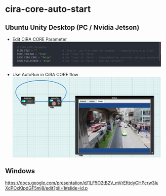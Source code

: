 # cira-core-auto-start

## Ubuntu Unity Desktop (PC / Nvidia Jetson)
- Edit CiRA CORE Parameter
![cira_core_param](https://github.com/CiRA-AMI/cira-core-auto-start/blob/main/pic/parameter.png?raw=true?inline=false)

- Use AutoRun in CiRA CORE flow
![auto_run](https://github.com/CiRA-AMI/cira-core-auto-start/blob/main/pic/autorun.png?raw=true?inline=false)


## Windows
https://docs.google.com/presentation/d/1LF5O2tB2V_mVrEfttdyCHPcrw3IuXdPOxKlpdGF5mj8/edit?pli=1#slide=id.p
